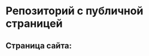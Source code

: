 # Репозиторий с публичной страницей
## Страница сайта:
<!--Здесь будет ссылка на публичную страницу--!>